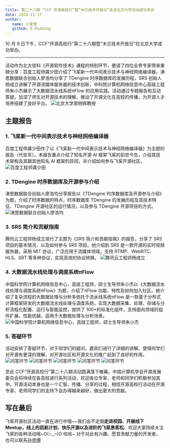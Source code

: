 ```yaml
---
title: 第二十八期 “CCF 开源高校行”暨“木兰技术开放日”走进北京大学活动成功举办
date: 2024-11-17
author:
   name: 小莹莹
   github: E-Pudding
---
```


<style>
figure {
   text-align: center;
}
figcaption {
   color: orange;
   border-bottom: 1px solid #d9d9d9;
   display: inline-block;
   color: #999;
   padding: 2px;
}
</style>

10 月 9 日下午，CCF"开源高校行"第二十八期暨"木兰技术开放日"在北京大学成功举办。

<!-- more -->

---

活动作为北大信科《开源软件技术》课程的特别环节，邀请了四位业界专家带来重磅分享：百度工程师龚少田介绍了飞桨新一代中间表示技术与神经网络编译器，涛思数据联合创始人廖浩均分享了 TDengine 时序数据库的发展历程，SRS 创始人杨成立讲解了开源流媒体服务器的技术创新，中科院计算机网络信息中心高级工程师朱小杰展示了大数据流水线系统πFlow 的应用实践。活动通过专题报告和互动答疑，加深了师生对开源技术的理解，推动了开源文化在高校的传播，为开源人才培养搭建了良好平台。
![北京大学周明辉教授](../images/ccf-pku/professerzhou.png)

## 主题报告

### 1. 飞桨新一代中间表示技术与神经网络编译器

百度工程师龚少田作了以《飞桨新一代中间表示技术与神经网络编译器》为主题的报告（代张军）。本报告重点介绍了知名开源 AI 框架飞桨的前世今生，介绍其技术架构及其跟其他知名 AI 框架的异同，并介绍如何参与飞桨开源社区。
![百度工程师龚少田](../images/ccf-pku/gst.png)

### 2. TDengine 时序数据库及开源参与介绍

涛思数据联合创始人廖浩均分享报告以《TDengine 时序数据库及开源参与介绍》为题，介绍了时序数据的特点，时序数据库 TDengine 的发展历程及其技术特征、TDengine 开源社区的运行情况，以及参与 TDengine 开源项目的方式。
![涛思数据联合创始人廖浩均](../images/ccf-pku/lhj.png)

### 3. SRS 简介和贡献指南

腾讯云工程师杨成立进行了主题为《SRS 简介和贡献指南》的报告，分享了 SRS 项目的基本情况，以及如何参与 SRS 项目。他介绍到 SRS 是一款开源的实时视频服务器，采用 MIT 协议，广泛应用于流媒体领域，支持 RTMP、WebRTC、HLS、SRT 等多种协议，实现高效的协议转换。
![腾讯云工程师杨成立](../images/ccf-pku/ycl.png)

### 4. 大数据流水线处理与调度系统πFlow

中国科学院计算机网络信息中心，高级工程师，硕士生导师朱小杰以《大数据流水线处理与调度系统πFlow》为题，介绍了πFlow 功能、特性及如何加入社区。她介绍了复杂流程的大数据处理与分析多依托于流水线系统πFlow 是一款基于分布式计算框架研发的大数据流水线处理与调度系统，实现大数据采集、处理、存储与分析流程化配置、运行与智能监控，提供了 100+的标准化组件，支持面向领域的组件扩展，性能优越，适用于大数据处理与分析场景。
![中国科学院计算机网络信息中心，高级工程师，硕士生导师朱小杰](../images/ccf-pku/zxj.png)

### 5. 答疑环节

活动安排了答疑环节，对于同学们的疑问，嘉宾们进行了详细的讲解，使得同学们对开源有更深的理解，对开源社区和开源文化的推广起到了良好的作用。
![问答环节](../images/ccf-pku/QA1.png)
![问答环节](../images/ccf-pku/QA2.png)
![问答环节](../images/ccf-pku/QA3.png)
![问答环节](../images/ccf-pku/QA4.png)
![问答环节](../images/ccf-pku/QA5.png)

至此 CCF“开源高校行”第二十八期活动圆满落下帷幕。中国计算机学会开源发展委员会将持续在各高校进行系列活动，欢迎各位专家、老师和同学们积极参加其中。开源活动本身也是一个汇智、传播、分享的过程，相信开源高校行活动在开源专家、老师同学们的支持下会办得越来越好，做出更大的贡献。

## 写在最后

飞桨开源社区活动一直在进行中哦~~我们会不定期**走进校园、开展线下 Meetup，线上的启航计划、快乐开源以及进阶的飞桨黑客松**。欢迎大家持续关注飞桨的各种活动哦~O(∩_∩)O 哈哈~
对于对此有兴趣、愿意贡献力量的开发者，也可以联系[孙师傅](https://github.com/sunzhongkai588)

